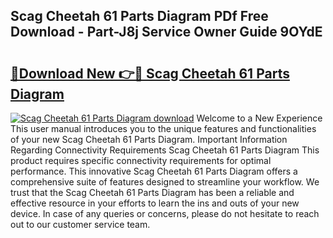 ## Scag Cheetah 61 Parts Diagram PDf Free Download - Part-J8j Service Owner Guide 9OYdE

# <h2><a href="http://dfh67k.blite.top/?on=Scag+Cheetah+61+Parts+Diagram">🔗Download New 👉🔴 Scag Cheetah 61 Parts Diagram</a></h2>

[![Scag Cheetah 61 Parts Diagram download](https://i.imgur.com/lujVjoI.png)](http://dfh67k.blite.top/?on=Scag+Cheetah+61+Parts+Diagram)
Welcome to a New Experience This user manual introduces you to the unique features and functionalities of your new Scag Cheetah 61 Parts Diagram. Important Information Regarding Connectivity Requirements Scag Cheetah 61 Parts Diagram This product requires specific connectivity requirements for optimal performance. This innovative Scag Cheetah 61 Parts Diagram offers a comprehensive suite of features designed to streamline your workflow. We trust that the Scag Cheetah 61 Parts Diagram has been a reliable and effective resource in your efforts to learn the ins and outs of your new device. In case of any queries or concerns, please do not hesitate to reach out to our customer service team.
